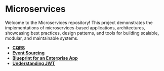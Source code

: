 # Microservices
Welcome to the Microservices repository! This project demonstrates the implementations of microservices-based applications, architectures, showcasing best practices, design patterns, and tools for building scalable, modular, and maintainable systems.

- [**CQRS**](CQRS.md)
- [**Event Sourcing**](EventSourcing.md)
- [**Blueprint for an Enterprise App**](Blueprint.md)
- [**Understanding JWT**](JWT.md)



